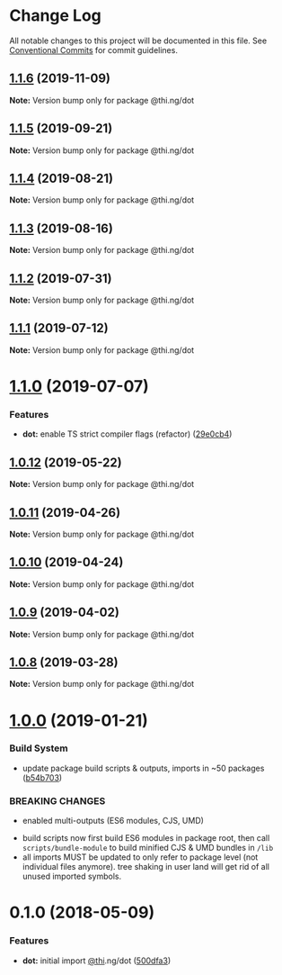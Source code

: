 # Change Log

All notable changes to this project will be documented in this file.
See [Conventional Commits](https://conventionalcommits.org) for commit guidelines.

## [1.1.6](https://github.com/thi-ng/umbrella/compare/@thi.ng/dot@1.1.5...@thi.ng/dot@1.1.6) (2019-11-09)

**Note:** Version bump only for package @thi.ng/dot





## [1.1.5](https://github.com/thi-ng/umbrella/compare/@thi.ng/dot@1.1.4...@thi.ng/dot@1.1.5) (2019-09-21)

**Note:** Version bump only for package @thi.ng/dot





## [1.1.4](https://github.com/thi-ng/umbrella/compare/@thi.ng/dot@1.1.3...@thi.ng/dot@1.1.4) (2019-08-21)

**Note:** Version bump only for package @thi.ng/dot





## [1.1.3](https://github.com/thi-ng/umbrella/compare/@thi.ng/dot@1.1.2...@thi.ng/dot@1.1.3) (2019-08-16)

**Note:** Version bump only for package @thi.ng/dot





## [1.1.2](https://github.com/thi-ng/umbrella/compare/@thi.ng/dot@1.1.1...@thi.ng/dot@1.1.2) (2019-07-31)

**Note:** Version bump only for package @thi.ng/dot





## [1.1.1](https://github.com/thi-ng/umbrella/compare/@thi.ng/dot@1.1.0...@thi.ng/dot@1.1.1) (2019-07-12)

**Note:** Version bump only for package @thi.ng/dot





# [1.1.0](https://github.com/thi-ng/umbrella/compare/@thi.ng/dot@1.0.12...@thi.ng/dot@1.1.0) (2019-07-07)


### Features

* **dot:** enable TS strict compiler flags (refactor) ([29e0cb4](https://github.com/thi-ng/umbrella/commit/29e0cb4))





## [1.0.12](https://github.com/thi-ng/umbrella/compare/@thi.ng/dot@1.0.11...@thi.ng/dot@1.0.12) (2019-05-22)

**Note:** Version bump only for package @thi.ng/dot





## [1.0.11](https://github.com/thi-ng/umbrella/compare/@thi.ng/dot@1.0.10...@thi.ng/dot@1.0.11) (2019-04-26)

**Note:** Version bump only for package @thi.ng/dot





## [1.0.10](https://github.com/thi-ng/umbrella/compare/@thi.ng/dot@1.0.9...@thi.ng/dot@1.0.10) (2019-04-24)

**Note:** Version bump only for package @thi.ng/dot





## [1.0.9](https://github.com/thi-ng/umbrella/compare/@thi.ng/dot@1.0.8...@thi.ng/dot@1.0.9) (2019-04-02)

**Note:** Version bump only for package @thi.ng/dot





## [1.0.8](https://github.com/thi-ng/umbrella/compare/@thi.ng/dot@1.0.7...@thi.ng/dot@1.0.8) (2019-03-28)

**Note:** Version bump only for package @thi.ng/dot







# [1.0.0](https://github.com/thi-ng/umbrella/compare/@thi.ng/dot@0.1.18...@thi.ng/dot@1.0.0) (2019-01-21)


### Build System

* update package build scripts & outputs, imports in ~50 packages ([b54b703](https://github.com/thi-ng/umbrella/commit/b54b703))


### BREAKING CHANGES

* enabled multi-outputs (ES6 modules, CJS, UMD)

- build scripts now first build ES6 modules in package root, then call
  `scripts/bundle-module` to build minified CJS & UMD bundles in `/lib`
- all imports MUST be updated to only refer to package level
  (not individual files anymore). tree shaking in user land will get rid of
  all unused imported symbols.


<a name="0.1.0"></a>
# 0.1.0 (2018-05-09)


### Features

* **dot:** initial import [@thi](https://github.com/thi).ng/dot ([500dfa3](https://github.com/thi-ng/umbrella/commit/500dfa3))
